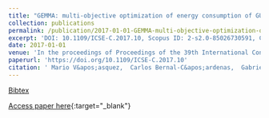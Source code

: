 ```yaml
---
title: "GEMMA: multi-objective optimization of energy consumption of GUIs in Android apps"
collection: publications
permalink: /publication/2017-01-01-GEMMA-multi-objective-optimization-of-energy-consumption-of-GUIs-in-Android-apps
excerpt: 'DOI: 10.1109/ICSE-C.2017.10, Scopus ID: 2-s2.0-85026730591, Cited by: 5'
date: 2017-01-01
venue: 'In the proceedings of Proceedings of the 39th International Conference on Software Engineering, ICSE 2017, Buenos Aires, Argentina, May 20-28, 2017 - Companion Volume'
paperurl: 'https://doi.org/10.1109/ICSE-C.2017.10'
citation: ' Mario V&apos;asquez,  Carlos Bernal-C&apos;ardenas,  Gabriele Bavota,  Rocco Oliveto,  Massimiliano Di,  Denys Poshyvanyk, &quot;GEMMA: multi-objective optimization of energy consumption of GUIs in Android apps.&quot; In the proceedings of Proceedings of the 39th International Conference on Software Engineering, ICSE 2017, Buenos Aires, Argentina, May 20-28, 2017 - Companion Volume, 2017.'
---
```

[Bibtex](https://dblp.org/rec/bib/conf/icse/VasquezBBOPP17)

[Access paper here](https://doi.org/10.1109/ICSE-C.2017.10){:target="_blank"}
